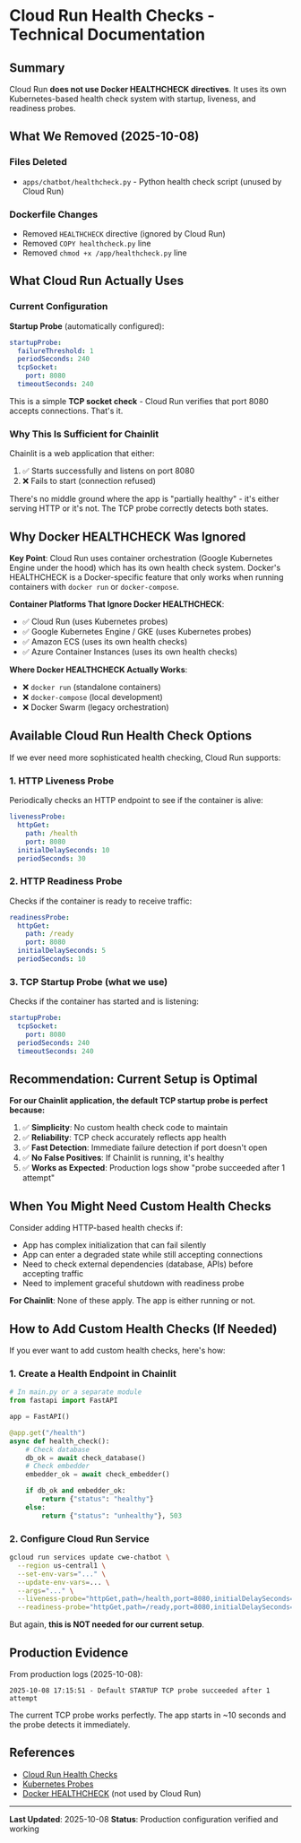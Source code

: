 # Cloud Run Health Checks - Technical Documentation

## Summary

Cloud Run **does not use Docker HEALTHCHECK directives**. It uses its own Kubernetes-based health check system with startup, liveness, and readiness probes.

## What We Removed (2025-10-08)

### Files Deleted
- `apps/chatbot/healthcheck.py` - Python health check script (unused by Cloud Run)

### Dockerfile Changes
- Removed `HEALTHCHECK` directive (ignored by Cloud Run)
- Removed `COPY healthcheck.py` line
- Removed `chmod +x /app/healthcheck.py` line

## What Cloud Run Actually Uses

### Current Configuration

**Startup Probe** (automatically configured):
```yaml
startupProbe:
  failureThreshold: 1
  periodSeconds: 240
  tcpSocket:
    port: 8080
  timeoutSeconds: 240
```

This is a simple **TCP socket check** - Cloud Run verifies that port 8080 accepts connections. That's it.

### Why This Is Sufficient for Chainlit

Chainlit is a web application that either:
1. ✅ Starts successfully and listens on port 8080
2. ❌ Fails to start (connection refused)

There's no middle ground where the app is "partially healthy" - it's either serving HTTP or it's not. The TCP probe correctly detects both states.

## Why Docker HEALTHCHECK Was Ignored

**Key Point**: Cloud Run uses container orchestration (Google Kubernetes Engine under the hood) which has its own health check system. Docker's HEALTHCHECK is a Docker-specific feature that only works when running containers with `docker run` or `docker-compose`.

**Container Platforms That Ignore Docker HEALTHCHECK**:
- ✅ Cloud Run (uses Kubernetes probes)
- ✅ Google Kubernetes Engine / GKE (uses Kubernetes probes)
- ✅ Amazon ECS (uses its own health checks)
- ✅ Azure Container Instances (uses its own health checks)

**Where Docker HEALTHCHECK Actually Works**:
- ❌ `docker run` (standalone containers)
- ❌ `docker-compose` (local development)
- ❌ Docker Swarm (legacy orchestration)

## Available Cloud Run Health Check Options

If we ever need more sophisticated health checking, Cloud Run supports:

### 1. HTTP Liveness Probe
Periodically checks an HTTP endpoint to see if the container is alive:
```yaml
livenessProbe:
  httpGet:
    path: /health
    port: 8080
  initialDelaySeconds: 10
  periodSeconds: 30
```

### 2. HTTP Readiness Probe
Checks if the container is ready to receive traffic:
```yaml
readinessProbe:
  httpGet:
    path: /ready
    port: 8080
  initialDelaySeconds: 5
  periodSeconds: 10
```

### 3. TCP Startup Probe (what we use)
Checks if the container has started and is listening:
```yaml
startupProbe:
  tcpSocket:
    port: 8080
  periodSeconds: 240
  timeoutSeconds: 240
```

## Recommendation: Current Setup is Optimal

**For our Chainlit application, the default TCP startup probe is perfect because:**

1. ✅ **Simplicity**: No custom health check code to maintain
2. ✅ **Reliability**: TCP check accurately reflects app health
3. ✅ **Fast Detection**: Immediate failure detection if port doesn't open
4. ✅ **No False Positives**: If Chainlit is running, it's healthy
5. ✅ **Works as Expected**: Production logs show "probe succeeded after 1 attempt"

## When You Might Need Custom Health Checks

Consider adding HTTP-based health checks if:
- App has complex initialization that can fail silently
- App can enter a degraded state while still accepting connections
- Need to check external dependencies (database, APIs) before accepting traffic
- Need to implement graceful shutdown with readiness probe

**For Chainlit**: None of these apply. The app is either running or not.

## How to Add Custom Health Checks (If Needed)

If you ever want to add custom health checks, here's how:

### 1. Create a Health Endpoint in Chainlit

```python
# In main.py or a separate module
from fastapi import FastAPI

app = FastAPI()

@app.get("/health")
async def health_check():
    # Check database
    db_ok = await check_database()
    # Check embedder
    embedder_ok = await check_embedder()

    if db_ok and embedder_ok:
        return {"status": "healthy"}
    else:
        return {"status": "unhealthy"}, 503
```

### 2. Configure Cloud Run Service

```bash
gcloud run services update cwe-chatbot \
  --region us-central1 \
  --set-env-vars="..." \
  --update-env-vars=... \
  --args="..." \
  --liveness-probe="httpGet,path=/health,port=8080,initialDelaySeconds=10,periodSeconds=30" \
  --readiness-probe="httpGet,path=/ready,port=8080,initialDelaySeconds=5,periodSeconds=10"
```

But again, **this is NOT needed for our current setup**.

## Production Evidence

From production logs (2025-10-08):
```
2025-10-08 17:15:51 - Default STARTUP TCP probe succeeded after 1 attempt
```

The current TCP probe works perfectly. The app starts in ~10 seconds and the probe detects it immediately.

## References

- [Cloud Run Health Checks](https://cloud.google.com/run/docs/configuring/healthchecks)
- [Kubernetes Probes](https://kubernetes.io/docs/tasks/configure-pod-container/configure-liveness-readiness-startup-probes/)
- [Docker HEALTHCHECK](https://docs.docker.com/engine/reference/builder/#healthcheck) (not used by Cloud Run)

---

**Last Updated**: 2025-10-08
**Status**: Production configuration verified and working
